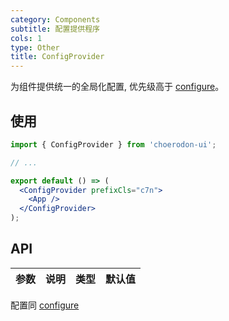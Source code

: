 ```yaml
---
category: Components
subtitle: 配置提供程序
cols: 1
type: Other
title: ConfigProvider
---
```


为组件提供统一的全局化配置, 优先级高于 [configure](/components/configure#API)。

## 使用

```jsx
import { ConfigProvider } from 'choerodon-ui';

// ...

export default () => (
  <ConfigProvider prefixCls="c7n">
    <App />
  </ConfigProvider>
);

```

## API

| 参数 | 说明 | 类型 | 默认值 |
| --- | --- | --- | --- |

配置同 [configure](/components/configure#API)
